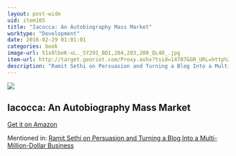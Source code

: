 ```yaml
---
layout: post-wide
uid: item105
title: "Iacocca: An Autobiography Mass Market"
worktype: "Development"
date: 2016-02-29 01:01:01
categories: book
image-url: 51s0lbeK-xL._SY291_BO1,204,203,200_QL40_.jpg
item-url: http://target.georiot.com/Proxy.ashx?tsid=14707&GR_URL=http%3A%2F%2Fwww.amazon.com%2FIacocca-An-Autobiography-Lee%2Fdp%2F0553251473%2F
description: "Ramit Sethi on Persuasion and Turning a Blog Into a Multi-Million-Dollar Business"
---
```

<a href="http://target.georiot.com/Proxy.ashx?tsid=14707&GR_URL=http%3A%2F%2Fwww.amazon.com%2FIacocca-An-Autobiography-Lee%2Fdp%2F0553251473%2F" target="blank"><img src="../../../../img/thumbs/51s0lbeK-xL._SY291_BO1,204,203,200_QL40_.jpg" class="prod-img"></a>
<h2>Iacocca: An Autobiography Mass Market</h2>
<p><a href="http://target.georiot.com/Proxy.ashx?tsid=14707&GR_URL=http%3A%2F%2Fwww.amazon.com%2FIacocca-An-Autobiography-Lee%2Fdp%2F0553251473%2F" target="blank">Get it on Amazon</a><p>
<p>Mentioned in: <a href="http://fourhourworkweek.com/2014/10/09/ramit-sethi-on-persuasion-and-turning-a-blog-into-a-multi-million-dollar-business/" target="blank">Ramit Sethi on Persuasion and Turning a Blog Into a Multi-Million-Dollar Business</a></p>
